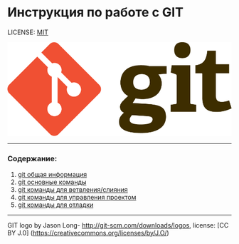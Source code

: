 
# Инструкция по работе с GIT

LICENSE: [MIT](./license.md)

![git-logo](./assets/Git-Logo-2Color.png)

---
### Содержание:
1. [git общая информация](./common.md)
2. [git основные команды](./common_commands.md)
3. [git команды для ветвления/слияния](./branching_merge_commands.md)
4. [git команды для управления проектом](./managment_commands.md)
5. [git команды для отладки](./debugging_commands.md)


---

GIT logo by Jason Long- http://git-scm.com/downloads/logos,
license: [CC BY J.0] (https://creativecommons.org/licenses/by/J.O/)